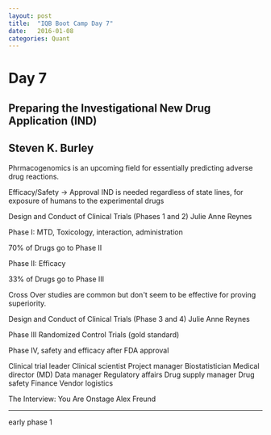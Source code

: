 ```yaml
---
layout: post
title:  "IQB Boot Camp Day 7"
date:   2016-01-08
categories: Quant
---
```

# Day 7

## Preparing the Investigational New Drug Application (IND)

## Steven K. Burley

Phrmacogenomics is an upcoming field for essentially predicting adverse drug reactions.
  
Efficacy/Safety -> Approval
IND is needed regardless of state lines, for exposure of humans to the experimental drugs

Design and Conduct of Clinical Trials (Phases 1 and 2)
Julie Anne Reynes

Phase I: MTD, Toxicology, interaction, administration

70% of Drugs go to Phase II

Phase II: Efficacy

33% of Drugs go to Phase III

Cross Over studies are common but don't seem to be effective for proving superiority.

Design and Conduct of Clinical Trials (Phase 3 and 4)
Julie Anne Reynes

Phase III
Randomized Control Trials (gold standard)

Phase IV, safety and efficacy after FDA approval

Clinical trial leader
Clinical scientist
Project manager
Biostatistician
Medical director (MD)
Data manager
Regulatory affairs
Drug supply manager
Drug safety
Finance
Vendor logistics

The Interview: You Are Onstage
Alex Freund

---


early phase 1